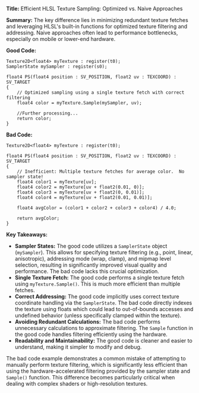 **Title:** Efficient HLSL Texture Sampling: Optimized vs. Naive Approaches

**Summary:**  The key difference lies in minimizing redundant texture fetches and leveraging HLSL's built-in functions for optimized texture filtering and addressing.  Naive approaches often lead to performance bottlenecks, especially on mobile or lower-end hardware.

**Good Code:**

```hlsl
Texture2D<float4> myTexture : register(t0);
SamplerState mySampler : register(s0);

float4 PS(float4 position : SV_POSITION, float2 uv : TEXCOORD) : SV_TARGET
{
    // Optimized sampling using a single texture fetch with correct filtering
    float4 color = myTexture.Sample(mySampler, uv);  

    //Further processing...
    return color;
}
```


**Bad Code:**

```hlsl
Texture2D<float4> myTexture : register(t0);

float4 PS(float4 position : SV_POSITION, float2 uv : TEXCOORD) : SV_TARGET
{
    // Inefficient: Multiple texture fetches for average color.  No sampler state!
    float4 color1 = myTexture[uv]; 
    float4 color2 = myTexture[uv + float2(0.01, 0)];
    float4 color3 = myTexture[uv + float2(0, 0.01)];
    float4 color4 = myTexture[uv + float2(0.01, 0.01)];

    float4 avgColor = (color1 + color2 + color3 + color4) / 4.0;

    return avgColor;
}
```

**Key Takeaways:**

* **Sampler States:** The good code utilizes a `SamplerState` object (`mySampler`). This allows for specifying texture filtering (e.g., point, linear, anisotropic), addressing mode (wrap, clamp), and mipmap level selection, resulting in significantly improved visual quality and performance. The bad code lacks this crucial optimization.
* **Single Texture Fetch:** The good code performs a single texture fetch using `myTexture.Sample()`. This is much more efficient than multiple fetches.
* **Correct Addressing:**  The good code implicitly uses correct texture coordinate handling via the `SamplerState`. The bad code directly indexes the texture using floats which could lead to out-of-bounds accesses and undefined behavior (unless specifically clamped within the texture).
* **Avoiding Redundant Calculations:** The bad code performs unnecessary calculations to approximate filtering.  The `Sample` function in the good code handles filtering efficiently using the hardware.
* **Readability and Maintainability:** The good code is cleaner and easier to understand, making it simpler to modify and debug.


The bad code example demonstrates a common mistake of attempting to manually perform texture filtering, which is significantly less efficient than using the hardware-accelerated filtering provided by the sampler state and `Sample()` function.  This difference becomes particularly critical when dealing with complex shaders or high-resolution textures.
